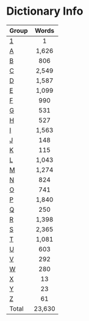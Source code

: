﻿Dictionary Info
=======


|Group|Words|
|-----|:------:|
|[1](1.json)|1|
|[A](A.json)|1,626|
|[B](B.json)|806|
|[C](C.json)|2,549|
|[D](D.json)|1,587|
|[E](E.json)|1,099|
|[F](F.json)|990|
|[G](G.json)|531|
|[H](H.json)|527|
|[I](I.json)|1,563|
|[J](J.json)|148|
|[K](K.json)|115|
|[L](L.json)|1,043|
|[M](M.json)|1,274|
|[N](N.json)|824|
|[O](O.json)|741|
|[P](P.json)|1,840|
|[Q](Q.json)|250|
|[R](R.json)|1,398|
|[S](S.json)|2,365|
|[T](T.json)|1,081|
|[U](U.json)|603|
|[V](V.json)|292|
|[W](W.json)|280|
|[X](X.json)|13|
|[Y](Y.json)|23|
|[Z](Z.json)|61|
|Total|23,630|
